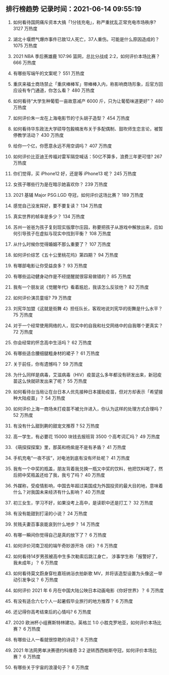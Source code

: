 
## 排行榜趋势 记录时间：2021-06-14 09:55:19
  
  1. 如何看待国网痛斥资本大搞「1分钱充电」，称严重扰乱正常充电市场秩序? 3127 万热度
    
  2. 湖北十堰燃气爆炸事件已致12人死亡，37人重伤。可能是什么原因造成的？ 1075 万热度
    
  3. 2021 NBA 季后赛雄鹿 107:96 篮网，总比分战成 2:2，如何评价本场比赛？ 666 万热度
    
  4. 有哪些写端午的文案呢？ 551 万热度
    
  5. 重庆来福士商场禁止「重庆棒棒军」带棒棒入内，称影响商场形象，后官方回应设有专门通道，你怎么看？ 480 万热度
    
  6. 如何看待“大学生种葡萄一亩故意减产 6000 斤，只为让葡萄味道更好”？ 480 万热度
    
  7. 如何评价朱一龙在上海电影节的寸头胡子造型？ 454 万热度
    
  8. 如何看待华东政法大学硕导包毅楠发布关于多配偶制、鼓吹师生恋言论，被暂停教学活动？ 430 万热度
    
  9. 给你一个亿，你愿意永远不用空调吗？ 407 万热度
    
  10. 如何评价比亚迪王传福对雷军隔空喊话：50亿不算多，浪费三年更可惜? 267 万热度
    
  11. 你们觉得，买 iPhone12 好，还是等 iPhone13 呢？ 245 万热度
    
  12. 女孩子哪些行为是在暗示她喜欢你？ 239 万热度
    
  13. 2021 基辅 Major PSG.LGD 夺冠，如何评价这场比赛？ 189 万热度
    
  14. 感觉自己没发挥好，要不要复读？ 134 万热度
    
  15. 真实世界的帧率是多少？ 134 万热度
    
  16. 苏州一爸爸为孩子复刻现实版摩尔庄园，称要把孩子从游戏中解放出来，应如何引导孩子在虚拟与现实中找到平衡？ 108 万热度
    
  17. 从什么时候你觉得婚姻不那么重要了？ 107 万热度
    
  18. 如何评价综艺《五十公里桃花坞》第四期？ 94 万热度
    
  19. 有哪部电影让你受益良多？ 93 万热度
    
  20. 有哪些运动健身动作是不经提醒就很容易做错的？ 85 万热度
    
  21. 我有一个朋友说《觉醒年代》看着尴尬，我该怎么反驳他？ 82 万热度
    
  22. 如何评价演员童瑶? 79 万热度
    
  23. 刘宪华加盟《这就是街舞 4》担任队长，客观地说刘宪华的街舞是什么水平？ 75 万热度
    
  24. 对于一个经常使用网络的人，现实中的自我和社交网络中的自我哪个更真实？ 72 万热度
    
  25. 你会经常的怀念高中生活吗？ 62 万热度
    
  26. 有哪些适合腰细腿粗身材的裙子？ 61 万热度
    
  27. 关于前任，你有遗憾吗？ 59 万热度
    
  28. 为什么同样是病毒，艾滋病毒（HIV）疫苗这么多年都没有研发出来，新冠疫苗这么快就研发出来了呢？ 55 万热度
    
  29. 如何看待台当局让在台日本人优先接种日本援助疫苗，但对方却表示「希望接种大陆疫苗」？ 54 万热度
    
  30. 如何评价上海一商场未打疫苗不被允许进入，你认为这样的处理方式合理吗？ 52 万热度
    
  31. 有没有什么甜到齁的甜宠文推荐   ? 52 万热度
    
  32. 高一学生，有必要花 15000 块钱去报班背 3500 个高考词汇吗？ 49 万热度
    
  33. 《萌探探探案》里，那英和杨紫是不是有矛盾？ 41 万热度
    
  34. 手机充电“一夜不拔”，对电池到底有没有坏处呢？ 41 万热度
    
  35. 我有一个中奖的瓶盖，朋友背着我兑换一瓶又中奖的饮料，他把饮料喝了，然后把中奖瓶盖还给了我，我亏了吗？ 40 万热度
    
  36. 外媒称，受疫情影响，中国去年超过美国成为外国投资的最大目的地，意味着什么？对我国未来经济有什么影响？ 40 万热度
    
  37. 初三女生，学习不好，如果没考上高中，是读职中还是打工？ 32 万热度
    
  38. 有没有能甜到打滚的小说？ 24 万热度
    
  39. 贫贱夫妻百事哀能哀到什么地步？ 14 万热度
    
  40. 有哪一瞬间你觉得自己是真的放下了？ 6 万热度
    
  41. 如何评价河南卫视的端午奇妙游开场《祈》? 6 万热度
    
  42. 如何看待14岁男孩被高中生多次勒索后跳江身亡， 涉事学生称「报警好了，我未成年」？ 6 万热度
    
  43. 如何看待莫文蔚身穿杜嘉班纳浴衣拍新歌 MV，并将该造型设置为头像这一举动引发争议？ 6 万热度
    
  44. 如何评价 2021 年 6 月在中国大陆公映日本动画电影《你好世界》？ 6 万热度
    
  45. 有没有适合六七个人一起暑假毕业旅行的地方推荐？ 6 万热度
    
  46. 还记得你高考结束后的心情吗? 6 万热度
    
  47. 2020 欧洲杯小组赛斯特林建功，英格兰 1:0 小胜克罗地亚，如何评价本场比赛？ 6 万热度
    
  48. 有哪些让人一看就很惊艳的诗词？ 6 万热度
    
  49. 2021 年法网男单决赛德约科维奇 3:2 逆转西西帕斯夺冠，如何评价本场比赛？ 6 万热度
    
  50. 有哪些关于宇宙的浪漫句子？ 6 万热度
    